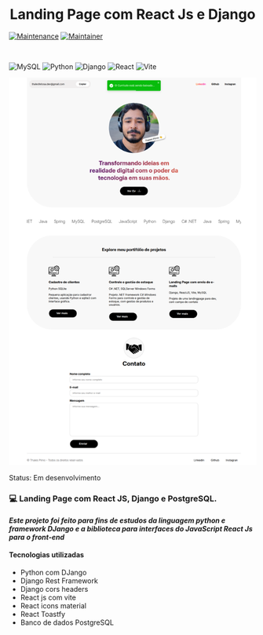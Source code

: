 <h1 style="text-align:center;">Landing Page com React Js e Django</h1>

[![Maintenance](https://img.shields.io/badge/Maintained%3F-yes-green.svg)](https://GitHub.com/Naereen/StrapDown.js/graphs/commit-activity)
[![Maintainer](https://img.shields.io/badge/Licence-MIT-blue)](<[https://github.com/thalesplinio/blog_website_django/blob/main/LICENSE](https://github.com/thalesplinio/LandingPageDjangoSendEmail/blob/main/LICENSE)>)

</br>

![MySQL](https://img.shields.io/badge/mysql-4479A1.svg?style=for-the-badge&logo=mysql&logoColor=white)
![Python](https://img.shields.io/badge/python-FFD642?style=for-the-badge&logo=python&logoColor=3670A0)
![Django](https://img.shields.io/badge/django-%23092E20.svg?style=for-the-badge&logo=django&logoColor=white)
![React](https://img.shields.io/badge/react-%2320232a.svg?style=for-the-badge&logo=react&logoColor=%2361DAFB)
![Vite](https://img.shields.io/badge/vite-%23646CFF.svg?style=for-the-badge&logo=vite&logoColor=white)

<p align="center">
    <img src="img_site/img_site.png" alt="Tela inicial do site já preenchida" width="700px"/>
</p>

Status: Em desenvolvimento

### 💻 Landing Page com React JS, Django e PostgreSQL.

#### <em>Este projeto foi feito para fins de estudos da linguagem python e framework DJango e a biblioteca para interfaces do JavaScript React Js para o front-end</em>

#### Tecnologias utilizadas

- Python com DJango
- Django Rest Framework
- Django cors headers
- React js com vite
- React icons material
- React Toastfy
- Banco de dados PostgreSQL
